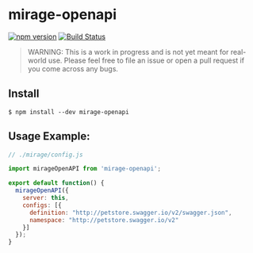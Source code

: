 # mirage-openapi
[![npm version](https://badge.fury.io/js/mirage-openapi.svg)](https://badge.fury.io/js/mirage-openapi)
[![Build Status](https://travis-ci.org/jlegrone/mirage-openapi.svg?branch=develop)](https://travis-ci.org/jlegrone/mirage-openapi)

> WARNING: This is a work in progress and is not yet meant for real-world use.  Please feel free to file an issue or open a pull request if you come across any bugs.

## Install

```
$ npm install --dev mirage-openapi
```

## Usage Example:

```javascript
// ./mirage/config.js

import mirageOpenAPI from 'mirage-openapi';

export default function() {
  mirageOpenAPI({
    server: this,
    configs: [{
      definition: "http://petstore.swagger.io/v2/swagger.json",
      namespace: "http://petstore.swagger.io/v2"
    }]
  });
}
```
